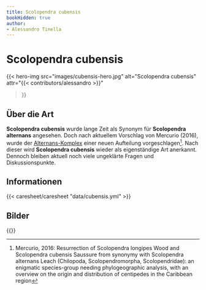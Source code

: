 ```yaml
---
title: Scolopendra cubensis 
bookHidden: true
author:
- Alessandro Tinella
---
```

# Scolopendra cubensis

{{< hero-img 
    src="images/cubensis-hero.jpg" 
    alt="Scolopendra cubensis" 
    attr="{{< contributors/alessandro >}}" 
>}}


## Über die Art

**Scolopendra cubensis** wurde lange Zeit als Synonym für **Scolopendra alternans** angesehen. Doch nach aktuellem Vorschlag von Mercurio (2016), wurde der [Alternans-Komplex](/skolopender/taxonomie/scolopendra/alternans-komplex/) einer neuen Aufteilung vorgeschlagen[^2016-mercurio]. Nach dieser wird **Scolopendra cubensis** wieder als eigenständige Art anerkannt. Dennoch bleiben aktuell noch viele ungeklärte Fragen und Diskussionspunkte.

## Informationen

{{< caresheet/caresheet "data/cubensis.yml" >}}

<!-- ## Geschlechtsunterscheidung -->

## Bilder

{{<gallery match="images/scolopendra_cubensis*" sortOrder="desc" rowHeight="150" margins="5" thumbnailResizeOptions="600x600 q90 Lanczos" showExif=false previewType="blur" embedPreview=true loadJQuery=true thumbnailHoverEffect="enlarge">}}

[^2016-mercurio]: Mercurio, 2016: Resurrection of Scolopendra longipes Wood and Scolopendra cubensis Saussure from synonymy with Scolopendra alternans Leach (Chilopoda, Scolopendromorpha, Scolopendridae): an enigmatic species-group needing phylogeographic analysis, with an overview on the origin and distribution of centipedes in the Caribbean region